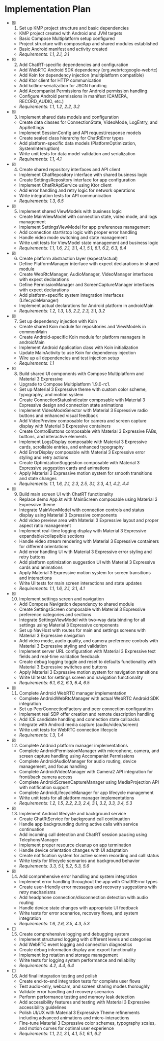 # Implementation Plan

- [x] 1. Set up KMP project structure and basic dependencies

  - KMP project created with Android and JVM targets
  - Basic Compose Multiplatform setup configured
  - Project structure with composeApp and shared modules established
  - Basic Android manifest and activity created
  - _Requirements: 1.1, 2.1, 3.1_

- [x] 2. Add ChatRT-specific dependencies and configuration

  - Add WebRTC Android SDK dependency (org.webrtc:google-webrtc)
  - Add Koin for dependency injection (multiplatform compatible)
  - Add Ktor client for HTTP communication
  - Add kotlinx-serialization for JSON handling
  - Add Accompanist Permissions for Android permission handling
  - Configure Android permissions in manifest (CAMERA, RECORD_AUDIO, etc.)
  - _Requirements: 1.1, 1.2, 2.2, 3.2_

- [x] 3. Implement shared data models and configuration

  - Create data classes for ConnectionState, VideoMode, LogEntry, and AppSettings
  - Implement SessionConfig and API request/response models
  - Create sealed class hierarchy for ChatRtError types
  - Add platform-specific data models (PlatformOptimization, SystemInterruption)
  - Write unit tests for data model validation and serialization
  - _Requirements: 1.1, 4.1_

- [x] 4. Create shared repository interfaces and API client

  - Implement ChatRepository interface with shared business logic
  - Create SettingsRepository interface for app configuration
  - Implement ChatRtApiService using Ktor client
  - Add error handling and retry logic for network operations
  - Write integration tests for API communication
  - _Requirements: 1.3, 6.5_

- [x] 5. Implement shared ViewModels with business logic

  - Create MainViewModel with connection state, video mode, and logs management
  - Implement SettingsViewModel for app preferences management
  - Add connection start/stop logic with proper error handling
  - Handle video mode switching and state management
  - Write unit tests for ViewModel state management and business logic
  - _Requirements: 1.1, 1.6, 2.1, 3.1, 4.1, 5.1, 6.1, 6.2, 6.3, 6.4_

- [x] 6. Create platform abstraction layer (expect/actual)

  - Define PlatformManager interface with expect declarations in shared module
  - Create WebRtcManager, AudioManager, VideoManager interfaces with expect declarations
  - Define PermissionManager and ScreenCaptureManager interfaces with expect declarations
  - Add platform-specific system integration interfaces (LifecycleManager)
  - Implement actual declarations for Android platform in androidMain
  - _Requirements: 1.2, 1.3, 1.5, 2.2, 2.3, 3.1, 3.2_

- [x] 7. Set up dependency injection with Koin

  - Create shared Koin module for repositories and ViewModels in commonMain
  - Create Android-specific Koin module for platform managers in androidMain
  - Implement Android Application class with Koin initialization
  - Update MainActivity to use Koin for dependency injection
  - Wire up all dependencies and test injection setup
  - _Requirements: 1.1_

- [x] 8. Build shared UI components with Compose Multiplatform and Material 3 Expressive

  - Upgrade to Compose Multiplatform 1.9.0-rc1.
  - Set up Material 3 Expressive theme with custom color scheme, typography, and motion system
  - Create ConnectionStatusIndicator composable with Material 3 Expressive design and connection state animations
  - Implement VideoModeSelector with Material 3 Expressive radio buttons and enhanced visual feedback
  - Add VideoPreview composable for camera and screen capture display with Material 3 Expressive containers
  - Create ControlButtons composable with Material 3 Expressive FABs, buttons, and interactive elements
  - Implement LogsDisplay composable with Material 3 Expressive cards, scrollable entries, and enhanced typography
  - Add ErrorDisplay composable with Material 3 Expressive error styling and retry actions
  - Create OptimizationSuggestion composable with Material 3 Expressive suggestion cards and animations
  - Apply Material 3 Expressive motion system for smooth transitions and state changes
  - _Requirements: 1.1, 1.6, 2.1, 2.3, 2.5, 3.1, 3.3, 4.1, 4.2, 4.4_

- [x] 9. Build main screen UI with ChatRT functionality

  - Replace demo App.kt with MainScreen composable using Material 3 Expressive theme
  - Integrate MainViewModel with connection controls and status display using Material 3 Expressive components
  - Add video preview area with Material 3 Expressive layout and proper aspect ratio management
  - Implement real-time logging display with Material 3 Expressive expandable/collapsible sections
  - Handle video stream rendering with Material 3 Expressive containers for different orientations
  - Add error handling UI with Material 3 Expressive error styling and retry buttons
  - Add platform optimization suggestion UI with Material 3 Expressive cards and animations
  - Apply Material 3 Expressive motion system for screen transitions and interactions
  - Write UI tests for main screen interactions and state updates
  - _Requirements: 1.1, 1.6, 2.1, 3.1, 4.1_

- [x] 10. Implement settings screen and navigation

  - Add Compose Navigation dependency to shared module
  - Create SettingsScreen composable with Material 3 Expressive preference categories and sections
  - Integrate SettingsViewModel with two-way data binding for all settings using Material 3 Expressive components
  - Set up NavHost with routes for main and settings screens with Material 3 Expressive navigation
  - Add video mode, audio quality, and camera preference controls with Material 3 Expressive styling and validation
  - Implement server URL configuration with Material 3 Expressive text fields and real-time validation feedback
  - Create debug logging toggle and reset to defaults functionality with Material 3 Expressive switches and buttons
  - Apply Material 3 Expressive motion system for navigation transitions
  - Write UI tests for settings screen and navigation functionality
  - _Requirements: 6.1, 6.2, 6.3, 6.4, 6.5_

- [x] 11. Complete Android WebRTC manager implementation

  - Complete AndroidWebRtcManager with actual WebRTC Android SDK integration
  - Set up PeerConnectionFactory and peer connection configuration
  - Implement real SDP offer creation and remote description handling
  - Add ICE candidate handling and connection state callbacks
  - Integrate with Android media capture (audio/video/screen)
  - Write unit tests for WebRTC connection lifecycle
  - _Requirements: 1.3, 1.4_

- [x] 12. Complete Android platform manager implementations

  - Complete AndroidPermissionManager with microphone, camera, and screen capture handling using Accompanist Permissions
  - Complete AndroidAudioManager for audio routing, device management, and focus handling
  - Complete AndroidVideoManager with Camera2 API integration for front/back camera access
  - Complete AndroidScreenCaptureManager using MediaProjection API with notification support
  - Complete AndroidLifecycleManager for app lifecycle management
  - Write unit tests for all platform manager implementations
  - _Requirements: 1.2, 1.5, 2.2, 2.3, 2.4, 3.1, 3.2, 3.3, 3.4, 5.3_

- [x] 13. Implement Android lifecycle and background service

  - Create ChatRtService for background call continuation
  - Handle app backgrounding during active calls with service continuation
  - Add incoming call detection and ChatRT session pausing using TelephonyManager
  - Implement proper resource cleanup on app termination
  - Handle device orientation changes with UI adaptation
  - Create notification system for active screen recording and call status
  - Write tests for lifecycle scenarios and background behavior
  - _Requirements: 3.3, 5.1, 5.2, 5.3, 5.6_

- [x] 14. Add comprehensive error handling and system integration

  - Implement error handling throughout the app with ChatRtError types
  - Create user-friendly error messages and recovery suggestions with retry mechanisms
  - Add headphone connection/disconnection detection with audio routing
  - Handle device state changes with appropriate UI feedback
  - Write tests for error scenarios, recovery flows, and system integration
  - _Requirements: 1.6, 2.6, 3.5, 4.3, 5.3_

- [ ] 15. Create comprehensive logging and debugging system

  - Implement structured logging with different levels and categories
  - Add WebRTC event logging and connection diagnostics
  - Create debug information display and export functionality
  - Implement log rotation and storage management
  - Write tests for logging system performance and reliability
  - _Requirements: 4.2, 4.4, 6.4_

- [ ] 16. Add final integration testing and polish
  - Create end-to-end integration tests for complete user flows
  - Test audio-only, webcam, and screen sharing modes thoroughly
  - Validate error handling and recovery scenarios
  - Perform performance testing and memory leak detection
  - Add accessibility features and testing with Material 3 Expressive accessibility guidelines
  - Polish UI/UX with Material 3 Expressive Theme refinements including advanced animations and micro-interactions
  - Fine-tune Material 3 Expressive color schemes, typography scales, and motion curves for optimal user experience
  - _Requirements: 1.1, 2.1, 3.1, 4.1, 5.1, 6.1, 6.2_
